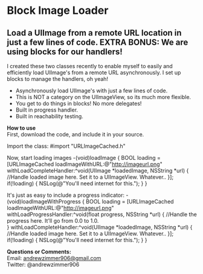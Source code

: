 Block Image Loader
=====

Load a UIImage from a remote URL location in just a few lines of code.
EXTRA BONUS: We are using blocks for our handlers!
----------------------------------------------------------------------

I created these two classes recently to enable myself to easily and efficiently load UIImage's from a remote URL asynchronously.
	I set up blocks to manage the handlers, oh yeah! 

* Asynchronously load UIImage's with just a few lines of code.
* This is NOT a category on the UIImageView, so its much more flexible.
* You get to do things in blocks! No more delegates!
* Built in progress handler.
* Built in reachability testing.

**How to use**  
First, download the code, and include it in your source.

Import the class:
     #import "URLImageCached.h"
     
Now, start loading images
    -(void)loadImage {
	    BOOL loading = [URLImageCached loadImageWithURL:@"http://imageurl.png" 
	    					   withLoadCompleteHandler:^void(UIImage *loadedImage, NSString *url) {
	    					       //Handle loaded image here. Set it to a UIImageView. Whatever..
	    					   }];
	    if(!loading) { NSLog(@"You'll need internet for this."); }
    }
    
It's just as easy to include a progress indicator:
    -(void)loadImageWithProgress {
		BOOL loading = [URLImageCached loadImageWithURL:@"http://imageurl.png" 
		                       withLoadProgressHandler:^void(float progress, NSString *url) {
		                           //Handle the progress here. It'll go from 0.0 to 1.0.		    
		                       }
							   withLoadCompleteHandler:^void(UIImage *loadedImage, NSString *url) {
							       //Handle loaded image here. Set it to a UIImageView. Whatever..
							   }];
		if(!loading) { NSLog(@"You'll need internet for this."); }
    }
    

**Questions or Comments:**   
Email: andrewzimmer906@gmail.com  
Twitter: @andrewzimmer906  
